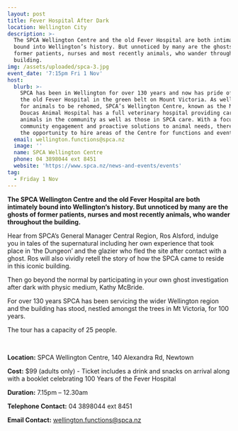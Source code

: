 ```yaml
---
layout: post
title: Fever Hospital After Dark
location: Wellington City
description: >-
  The SPCA Wellington Centre and the old Fever Hospital are both intimately
  bound into Wellington’s history. But unnoticed by many are the ghosts of
  former patients, nurses and most recently animals, who wander throughout the
  building. 
img: /assets/uploaded/spca-3.jpg
event_date: '7:15pm Fri 1 Nov'
host:
  blurb: >-
    SPCA has been in Wellington for over 130 years and now has pride of place in
    the old Fever Hospital in the green belt on Mount Victoria. As well as space
    for animals to be rehomed, SPCA’s Wellington Centre, known as the Margaret
    Doucas Animal Hospital has a full veterinary hospital providing care for the
    animals in the community as well as those in SPCA care. With a focus on
    community engagement and proactive solutions to animal needs, there is also
    the opportunity to hire areas of the Centre for functions and events.
  email: wellington.functions@spca.nz
  image: ''
  name: SPCA Wellington Centre
  phone: 04 3898044 ext 8451
  website: 'https://www.spca.nz/news-and-events/events'
tag:
  - Friday 1 Nov
---
```

**The SPCA Wellington Centre and the old Fever Hospital are both intimately bound into Wellington’s history. But unnoticed by many are the ghosts of former patients, nurses and most recently animals, who wander throughout the building.**

Hear from SPCA’s General Manager Central Region, Ros Alsford, indulge you in tales of the supernatural including her own experience that took place in ‘the Dungeon’ and the glazier who fled the site after contact with a ghost. Ros will also vividly retell the story of how the SPCA came to reside in this iconic building.

Then go beyond the normal by participating in your own ghost investigation after dark with physic medium, Kathy McBride.

For over 130 years SPCA has been servicing the wider Wellington region and the building has stood, nestled amongst the trees in Mt Victoria, for 100 years.

The tour has a capacity of 25 people. 

<br>

**Location:** SPCA Wellington Centre, 140 Alexandra Rd, Newtown

**Cost:** $99 (adults only) - Ticket includes a drink and snacks on arrival along with a booklet celebrating 100 Years of the Fever Hospital

**Duration:** 7.15pm – 12.30am

**Telephone Contact:** 04 3898044 ext 8451

**Email Contact:** wellington.functions@spca.nz
